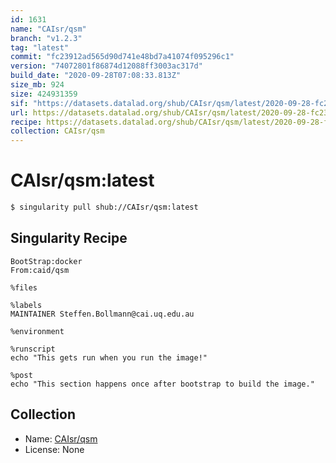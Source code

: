```yaml
---
id: 1631
name: "CAIsr/qsm"
branch: "v1.2.3"
tag: "latest"
commit: "fc23912ad565d90d741e48bd7a41074f095296c1"
version: "74072801f86874d12088ff3003ac317d"
build_date: "2020-09-28T07:08:33.813Z"
size_mb: 924
size: 424931359
sif: "https://datasets.datalad.org/shub/CAIsr/qsm/latest/2020-09-28-fc23912a-74072801/74072801f86874d12088ff3003ac317d.simg"
url: https://datasets.datalad.org/shub/CAIsr/qsm/latest/2020-09-28-fc23912a-74072801/
recipe: https://datasets.datalad.org/shub/CAIsr/qsm/latest/2020-09-28-fc23912a-74072801/Singularity
collection: CAIsr/qsm
---
```


# CAIsr/qsm:latest

```bash
$ singularity pull shub://CAIsr/qsm:latest
```

## Singularity Recipe

```singularity
BootStrap:docker
From:caid/qsm

%files

%labels
MAINTAINER Steffen.Bollmann@cai.uq.edu.au

%environment

%runscript
echo "This gets run when you run the image!"

%post
echo "This section happens once after bootstrap to build the image."
```

## Collection

 - Name: [CAIsr/qsm](https://github.com/CAIsr/qsm)
 - License: None

